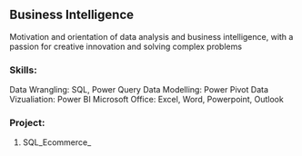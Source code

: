 ## Business Intelligence

Motivation and orientation of data analysis and business intelligence, with a passion for creative innovation and solving complex problems

### Skills:

Data Wrangling: SQL, Power Query
Data Modelling: Power Pivot
Data Vizualiation: Power BI
Microsoft Office: Excel, Word, Powerpoint, Outlook

### Project:
1. SQL_Ecommerce_

